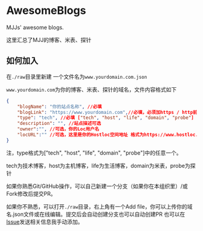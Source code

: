 # AwesomeBlogs

MJJs' awesome blogs.

这里汇总了MJJ的博客、米表、探针
## 如何加入

在`./raw`目录里新建 一个文件名为`www.yourdomain.com.json`

`www.yourdomain.com`为你的博客、米表、探针的域名，文件内容格式如下

```json
{
    "blogName": "你的站点名称", //必填
    "blogLink": "https://www.yourdomain.com",//必填，必须加https / http前缀
    "type": "tech", //必填 ["tech", "host", "life", "domain", "probe"] 中的类型
    "description": "", //站点描述可选
    "owner":"", //可选，你的Loc用户名
    "locURL":"" //可选，这里是你的Hostloc空间地址 格式为https://www.hostloc.com/space-uid-xxx.html
}
```

注，type格式为["tech", "host", "life", "domain", "probe"]中的任意一个。

tech为技术博客，host为主机博客，life为生活博客，domain为米表，probe为探针

如果你熟悉Git/GitHub操作，可以自己新建一个分支（如果你在本组织里）/或Fork修改后提交PR。

如果你不熟悉，可以打开`./raw`目录，右上角有一个Add file，你可以上传你的域名.json文件或在线编辑。提交后会自动创建分支也可以自动创建PR
也可以在[Issue](https://github.com/MJJ-Studio/AwesomeBlogs/issues/2)发送相关信息我手动添加。
